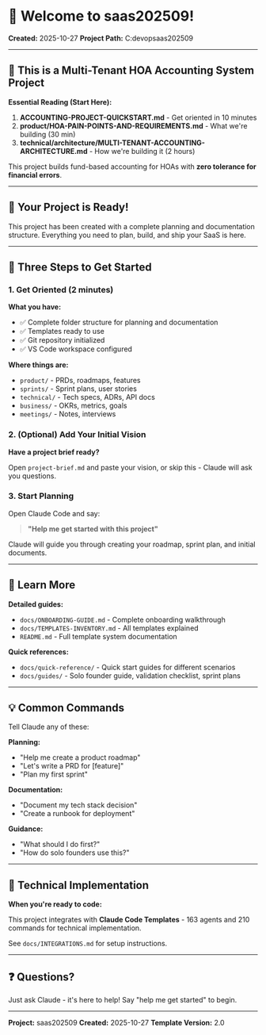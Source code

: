 # 👋 Welcome to saas202509!

**Created:** 2025-10-27
**Project Path:** C:devopsaas202509

---

## 🏦 This is a Multi-Tenant HOA Accounting System Project

**Essential Reading (Start Here):**
1. **ACCOUNTING-PROJECT-QUICKSTART.md** - Get oriented in 10 minutes
2. **product/HOA-PAIN-POINTS-AND-REQUIREMENTS.md** - What we're building (30 min)
3. **technical/architecture/MULTI-TENANT-ACCOUNTING-ARCHITECTURE.md** - How we're building it (2 hours)

This project builds fund-based accounting for HOAs with **zero tolerance for financial errors**.

---

## 🎉 Your Project is Ready!

This project has been created with a complete planning and documentation structure. Everything you need to plan, build, and ship your SaaS is here.

---

## 🚀 Three Steps to Get Started

### 1. Get Oriented (2 minutes)

**What you have:**
- ✅ Complete folder structure for planning and documentation
- ✅ Templates ready to use
- ✅ Git repository initialized
- ✅ VS Code workspace configured

**Where things are:**
- `product/` - PRDs, roadmaps, features
- `sprints/` - Sprint plans, user stories
- `technical/` - Tech specs, ADRs, API docs
- `business/` - OKRs, metrics, goals
- `meetings/` - Notes, interviews

### 2. (Optional) Add Your Initial Vision

**Have a project brief ready?**

Open `project-brief.md` and paste your vision, or skip this - Claude will ask you questions.

### 3. Start Planning

Open Claude Code and say:

> **"Help me get started with this project"**

Claude will guide you through creating your roadmap, sprint plan, and initial documents.

---

## 📖 Learn More

**Detailed guides:**
- `docs/ONBOARDING-GUIDE.md` - Complete onboarding walkthrough
- `docs/TEMPLATES-INVENTORY.md` - All templates explained
- `README.md` - Full template system documentation

**Quick references:**
- `docs/quick-reference/` - Quick start guides for different scenarios
- `docs/guides/` - Solo founder guide, validation checklist, sprint plans

---

## 💡 Common Commands

Tell Claude any of these:

**Planning:**
- "Help me create a product roadmap"
- "Let's write a PRD for [feature]"
- "Plan my first sprint"

**Documentation:**
- "Document my tech stack decision"
- "Create a runbook for deployment"

**Guidance:**
- "What should I do first?"
- "How do solo founders use this?"

---

## 🔧 Technical Implementation

**When you're ready to code:**

This project integrates with **Claude Code Templates** - 163 agents and 210 commands for technical implementation.

See `docs/INTEGRATIONS.md` for setup instructions.

---

## ❓ Questions?

Just ask Claude - it's here to help! Say "help me get started" to begin.

---

**Project:** saas202509
**Created:** 2025-10-27
**Template Version:** 2.0
